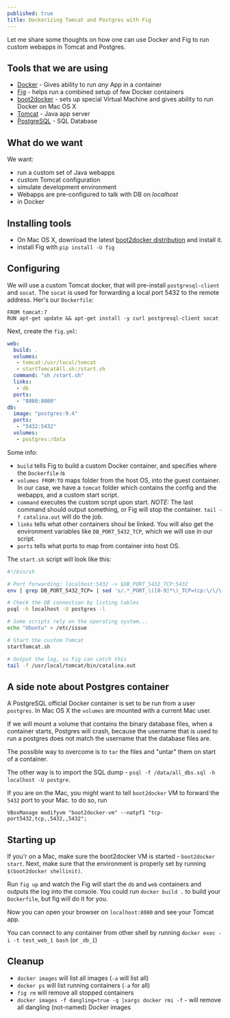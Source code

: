 ```yaml
---
published: true
title: Dockerizing Tomcat and Postgres with Fig
---
```


Let me share some thoughts on how one can use Docker and Fig to run custom webapps in Tomcat and Postgres.

## Tools that we are using
- [Docker](https://www.docker.com) - Gives ability to run _any_ App in a container
- [Fig](http://www.fig.sh) - helps run a combined setup of few Docker containers
- [boot2docker](http://boot2docker.io) - sets up special Virtual Machine and gives ability to run Docker on Mac OS X
- [Tomcat](http://tomcat.apache.org) - Java app server
- [PostgreSQL](http://www.postgresql.org) - SQL Database

## What do we want
We want:
- run a custom set of Java webapps
- custom Tomcat configuration
- simulate development environment
- Webapps are pre-configured to talk with DB on _localhost_
- in Docker

## Installing tools
- On Mac OS X, download the latest [boot2docker distribution]( https://github.com/boot2docker/osx-installer/releases) and install it.
- install Fig with `pip install -U fig`

## Configuring
We will use a custom Tomcat docker, that will pre-install `postgresql-client` and `socat`. The `socat` is used for forwarding a local port 5432 to the remote address. Her's our `Dockerfile`:

```
FROM tomcat:7
RUN apt-get update && apt-get install -y curl postgresql-client socat
```

Next, create the `fig.yml`:

``` yaml
web:
  build: .
  volumes:
   - tomcat:/usr/local/tomcat
   - startTomcatAll.sh:/start.sh
  command: "sh /start.sh"
  links:
   - db
  ports:
   - "8080:8080"
db:
  image: "postgres:9.4"
  ports:
   - "5432:5432"
  volumes:
   - postgres:/data
```

Some info:
- `build` tells Fig to build a custom Docker container, and specifies where the `Dockerfile` is
- `volumes FROM:TO` maps folder from the host OS, into the guest container. In our case, we have a `tomcat` folder which contains the config and the webapps, and a custom start script.
- `command` executes the custom script upon start. _NOTE:_ The last command should output something, or Fig will stop the container. `tail -f catalina.out` will do the job.
- `links` tells what other containers shoul be linked. You will also get the environment variables like `DB_PORT_5432_TCP`, which we will use in our script.
- `ports` tells what ports to map from container into host OS.

The `start.sh` script will look like this:

``` bash
#!/bin/sh

# Port forwarding: localhost:5432 -> $DB_PORT_5432_TCP:5432
env | grep DB_PORT_5432_TCP= | sed 's/.*_PORT_\([0-9]*\)_TCP=tcp:\/\/\(.*\):\(.*\)/socat TCP4-LISTEN:\1,fork,reuseaddr TCP4:\2:\3 \&/' | sh

# Check the DB connection by listing tables
psql -h localhost -U postgres -l

# Some scripts rely on the operating system...
echo "Ubuntu" > /etc/issue

# Start the custom Tomcat
startTomcat.sh

# Output the log, so Fig can catch this
tail -f /usr/local/tomcat/bin/catalina.out
```

## A side note about Postgres container
A PostgreSQL official Docker container is set to be run from a user `postgres`. In Mac OS X the `volumes` are mounted with a current Mac user.

If we will mount a volume that contains the binary database files, when a container starts, Postgres will crash, because the username that is used to run a postgres does not match the username that the database files are.

The possible way to overcome is to `tar` the files and "untar" them on start of a container. 

The other way is to import the SQL dump - `psql -f /data/all_dbs.sql -h localhost -U postgre`.

If you are on the Mac, you might want to tell `boot2docker` VM to forward the `5432` port to your Mac. to do so, run 

```
VBoxManage modifyvm "boot2docker-vm" --natpf1 "tcp-port5432,tcp,,5432,,5432";
```

## Starting up

If you'r on a Mac, make sure the boot2docker VM is started - `boot2docker start`. Next, make sure that the environment is properly set by running `$(boot2docker shellinit)`.

Run `fig up` and watch the Fig will start the `db` and `web` containers and outputs the log into the console. You could run `docker build .` to build your `Dockerfile`, but fig will do it for you. 

Now you can open your browser on `localhost:8080` and see your Tomcat app.

You can connect to any container from other shell by running `docker exec -i -t test_web_1 bash` (or `_db_1`)

## Cleanup
- `docker images` will list all images (`-a` will list all)
- `docker ps` will list running containers (`-a` for all)
- `fig rm` will remove all stopped containers
- `docker images -f dangling=true -q |xargs docker rmi -f` - will remove all dangling (not-named) Docker images